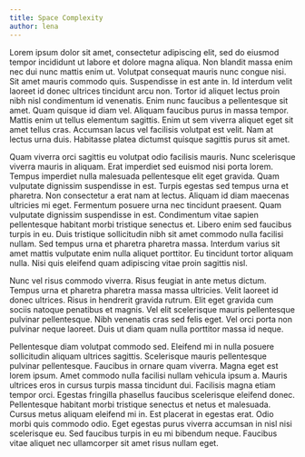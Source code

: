 ```yaml
---
title: Space Complexity
author: lena
---
```


Lorem ipsum dolor sit amet, consectetur adipiscing elit, sed do eiusmod tempor incididunt ut labore et dolore magna aliqua. Non blandit massa enim nec dui nunc mattis enim ut. Volutpat consequat mauris nunc congue nisi. Sit amet mauris commodo quis. Suspendisse in est ante in. Id interdum velit laoreet id donec ultrices tincidunt arcu non. Tortor id aliquet lectus proin nibh nisl condimentum id venenatis. Enim nunc faucibus a pellentesque sit amet. Quam quisque id diam vel. Aliquam faucibus purus in massa tempor. Mattis enim ut tellus elementum sagittis. Enim ut sem viverra aliquet eget sit amet tellus cras. Accumsan lacus vel facilisis volutpat est velit. Nam at lectus urna duis. Habitasse platea dictumst quisque sagittis purus sit amet.

Quam viverra orci sagittis eu volutpat odio facilisis mauris. Nunc scelerisque viverra mauris in aliquam. Erat imperdiet sed euismod nisi porta lorem. Tempus imperdiet nulla malesuada pellentesque elit eget gravida. Quam vulputate dignissim suspendisse in est. Turpis egestas sed tempus urna et pharetra. Non consectetur a erat nam at lectus. Aliquam id diam maecenas ultricies mi eget. Fermentum posuere urna nec tincidunt praesent. Quam vulputate dignissim suspendisse in est. Condimentum vitae sapien pellentesque habitant morbi tristique senectus et. Libero enim sed faucibus turpis in eu. Duis tristique sollicitudin nibh sit amet commodo nulla facilisi nullam. Sed tempus urna et pharetra pharetra massa. Interdum varius sit amet mattis vulputate enim nulla aliquet porttitor. Eu tincidunt tortor aliquam nulla. Nisi quis eleifend quam adipiscing vitae proin sagittis nisl.

Nunc vel risus commodo viverra. Risus feugiat in ante metus dictum. Tempus urna et pharetra pharetra massa massa ultricies. Velit laoreet id donec ultrices. Risus in hendrerit gravida rutrum. Elit eget gravida cum sociis natoque penatibus et magnis. Vel elit scelerisque mauris pellentesque pulvinar pellentesque. Nibh venenatis cras sed felis eget. Vel orci porta non pulvinar neque laoreet. Duis ut diam quam nulla porttitor massa id neque.

Pellentesque diam volutpat commodo sed. Eleifend mi in nulla posuere sollicitudin aliquam ultrices sagittis. Scelerisque mauris pellentesque pulvinar pellentesque. Faucibus in ornare quam viverra. Magna eget est lorem ipsum. Amet commodo nulla facilisi nullam vehicula ipsum a. Mauris ultrices eros in cursus turpis massa tincidunt dui. Facilisis magna etiam tempor orci. Egestas fringilla phasellus faucibus scelerisque eleifend donec. Pellentesque habitant morbi tristique senectus et netus et malesuada. Cursus metus aliquam eleifend mi in. Est placerat in egestas erat. Odio morbi quis commodo odio. Eget egestas purus viverra accumsan in nisl nisi scelerisque eu. Sed faucibus turpis in eu mi bibendum neque. Faucibus vitae aliquet nec ullamcorper sit amet risus nullam eget.